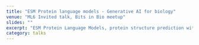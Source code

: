 ```yaml
---
title: "ESM Protein language models - Generative AI for biology"
venue: "ML6 Invited talk, Bits in Bio meetup"
slides: ""
excerpt: "ESM Protein Language Models, protein structure prediction with ESMFold and de novo protein design"
category: talks
---
```

